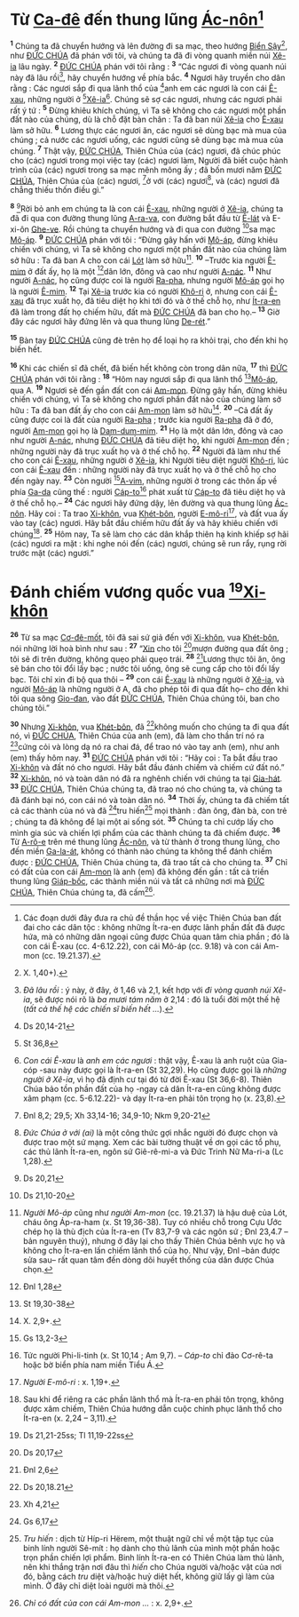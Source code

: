 # Từ [Ca-đê]() đến thung lũng [Ác-nôn]()[^1-7917740b-6cc2-4c05-bf61-e1a2df1b6be6]
<sup><b>1</b></sup> Chúng ta đã chuyển hướng và lên đường đi sa mạc, theo hướng [Biển Sậy]()[^2-7917740b-6cc2-4c05-bf61-e1a2df1b6be6], như [ĐỨC CHÚA]() đã phán với tôi, và chúng ta đã đi vòng quanh miền núi [Xê-ia]() lâu ngày. <sup><b>2</b></sup> [ĐỨC CHÚA]() phán với tôi rằng : <sup><b>3</b></sup> “Các ngươi đi vòng quanh núi này đã lâu rồi[^3-7917740b-6cc2-4c05-bf61-e1a2df1b6be6], hãy chuyển hướng về phía bắc. <sup><b>4</b></sup> Ngươi hãy truyền cho dân rằng : Các ngươi sắp đi qua lãnh thổ của [^1@-7917740b-6cc2-4c05-bf61-e1a2df1b6be6]anh em các ngươi là con cái [Ê-xau](), những người ở [^2@-7917740b-6cc2-4c05-bf61-e1a2df1b6be6][Xê-ia]()[^4-7917740b-6cc2-4c05-bf61-e1a2df1b6be6]. Chúng sẽ sợ các ngươi, nhưng các ngươi phải rất ý tứ : <sup><b>5</b></sup> Đừng khiêu khích chúng, vì Ta sẽ không cho các ngươi một phần đất nào của chúng, dù là chỗ đặt bàn chân : Ta đã ban núi [Xê-ia]() cho [Ê-xau]() làm sở hữu. <sup><b>6</b></sup> Lương thực các ngươi ăn, các ngươi sẽ dùng bạc mà mua của chúng ; cả nước các ngươi uống, các ngươi cũng sẽ dùng bạc mà mua của chúng. <sup><b>7</b></sup> Thật vậy, [ĐỨC CHÚA](), Thiên Chúa của (các) ngươi, đã chúc phúc cho (các) ngươi trong mọi việc tay (các) ngươi làm, Người đã biết cuộc hành trình của (các) ngươi trong sa mạc mênh mông ấy ; đã bốn mươi năm [ĐỨC CHÚA](), Thiên Chúa của (các) ngươi, [^3@-7917740b-6cc2-4c05-bf61-e1a2df1b6be6]ở với (các) ngươi[^5-7917740b-6cc2-4c05-bf61-e1a2df1b6be6], và (các) ngươi đã chẳng thiếu thốn điều gì.”

<sup><b>8</b></sup> [^4@-7917740b-6cc2-4c05-bf61-e1a2df1b6be6]Rời bỏ anh em chúng ta là con cái [Ê-xau](), những người ở [Xê-ia](), chúng ta đã đi qua con đường thung lũng [A-ra-va](), con đường bắt đầu từ [Ê-lát]() và E-xi-ôn [Ghe-ve](). Rồi chúng ta chuyển hướng và đi qua con đường [^5@-7917740b-6cc2-4c05-bf61-e1a2df1b6be6]sa mạc [Mô-áp](). <sup><b>9</b></sup> [ĐỨC CHÚA]() phán với tôi : “Đừng gây hấn với [Mô-áp](), đừng khiêu chiến với chúng, vì Ta sẽ không cho ngươi một phần đất nào của chúng làm sở hữu : Ta đã ban A cho con cái [Lót]() làm sở hữu[^6-7917740b-6cc2-4c05-bf61-e1a2df1b6be6]. <sup><b>10</b></sup> –Trước kia người [Ê-mim]() ở đất ấy, họ là một [^6@-7917740b-6cc2-4c05-bf61-e1a2df1b6be6]dân lớn, đông và cao như người [A-nác](). <sup><b>11</b></sup> Như người [A-nác](), họ cũng được coi là người [Ra-pha](), nhưng người [Mô-áp]() gọi họ là người [Ê-mim](). <sup><b>12</b></sup> Tại [Xê-ia]() trước kia có người [Khô-ri]() ở, nhưng con cái [Ê-xau]() đã trục xuất họ, đã tiêu diệt họ khi tới đó và ở thế chỗ họ, như [Ít-ra-en]() đã làm trong đất họ chiếm hữu, đất mà [ĐỨC CHÚA]() đã ban cho họ.– <sup><b>13</b></sup> Giờ đây các ngươi hãy đứng lên và qua thung lũng [De-rét]().”

<sup><b>15</b></sup> Bàn tay [ĐỨC CHÚA]() cũng đè trên họ để loại họ ra khỏi trại, cho đến khi họ biến hết.

<sup><b>16</b></sup> Khi các chiến sĩ đã chết, đã biến hết không còn trong dân nữa, <sup><b>17</b></sup> thì [ĐỨC CHÚA]() phán với tôi rằng : <sup><b>18</b></sup> “Hôm nay ngươi sắp đi qua lãnh thổ [^8@-7917740b-6cc2-4c05-bf61-e1a2df1b6be6][Mô-áp](), qua A. <sup><b>19</b></sup> Ngươi sẽ đến gần đất con cái [Am-mon](). Đừng gây hấn, đừng khiêu chiến với chúng, vì Ta sẽ không cho ngươi phần đất nào của chúng làm sở hữu : Ta đã ban đất ấy cho con cái [Am-mon]() làm sở hữu[^7-7917740b-6cc2-4c05-bf61-e1a2df1b6be6]. <sup><b>20</b></sup> –Cả đất ấy cũng được coi là đất của người [Ra-pha]() ; trước kia người [Ra-pha]() đã ở đó, người [Am-mon]() gọi họ là [Dam-dum-mim](). <sup><b>21</b></sup> Họ là một dân lớn, đông và cao như người [A-nác](), nhưng [ĐỨC CHÚA]() đã tiêu diệt họ, khi người [Am-mon]() đến ; những người này đã trục xuất họ và ở thế chỗ họ. <sup><b>22</b></sup> Người đã làm như thế cho con cái [Ê-xau](), những người ở [Xê-ia](), khi Người tiêu diệt người [Khô-ri](), lúc con cái [Ê-xau]() đến : những người này đã trục xuất họ và ở thế chỗ họ cho đến ngày nay. <sup><b>23</b></sup> Còn người [^9@-7917740b-6cc2-4c05-bf61-e1a2df1b6be6][A-vim](), những người ở trong các thôn ấp về phía [Ga-da]() cũng thế : người [Cáp-to]()[^8-7917740b-6cc2-4c05-bf61-e1a2df1b6be6] phát xuất từ [Cáp-to]() đã tiêu diệt họ và ở thế chỗ họ.– <sup><b>24</b></sup> Các ngươi hãy đứng dậy, lên đường và qua thung lũng [Ác-nôn](). Hãy coi : Ta trao [Xi-khôn](), vua [Khét-bôn](), người [E-mô-ri]()[^9-7917740b-6cc2-4c05-bf61-e1a2df1b6be6], và đất vua ấy vào tay (các) ngươi. Hãy bắt đầu chiếm hữu đất ấy và hãy khiêu chiến với chúng[^10-7917740b-6cc2-4c05-bf61-e1a2df1b6be6]. <sup><b>25</b></sup> Hôm nay, Ta sẽ làm cho các dân khắp thiên hạ kinh khiếp sợ hãi (các) ngươi ra mặt : khi nghe nói đến (các) ngươi, chúng sẽ run rẩy, rụng rời trước mặt (các) ngươi.”

# Đánh chiếm vương quốc vua [^10@-7917740b-6cc2-4c05-bf61-e1a2df1b6be6][Xi-khôn]()
<sup><b>26</b></sup> Từ sa mạc [Cơ-đê-mốt](), tôi đã sai sứ giả đến với [Xi-khôn](), vua [Khét-bôn](), nói những lời hoà bình như sau : <sup><b>27</b></sup> “[Xin]() cho tôi [^11@-7917740b-6cc2-4c05-bf61-e1a2df1b6be6]mượn đường qua đất ông ; tôi sẽ đi trên đường, không quẹo phải quẹo trái. <sup><b>28</b></sup> [^12@-7917740b-6cc2-4c05-bf61-e1a2df1b6be6]Lương thực tôi ăn, ông sẽ bán cho tôi đổi lấy bạc ; nước tôi uống, ông sẽ cung cấp cho tôi đổi lấy bạc. Tôi chỉ xin đi bộ qua thôi – <sup><b>29</b></sup> con cái [Ê-xau]() là những người ở [Xê-ia](), và người [Mô-áp]() là những người ở A, đã cho phép tôi đi qua đất họ– cho đến khi tôi qua sông [Gio-đan](), vào đất [ĐỨC CHÚA](), Thiên Chúa chúng tôi, ban cho chúng tôi.”

<sup><b>30</b></sup> Nhưng [Xi-khôn](), vua [Khét-bôn](), đã [^13@-7917740b-6cc2-4c05-bf61-e1a2df1b6be6]không muốn cho chúng ta đi qua đất nó, vì [ĐỨC CHÚA](), Thiên Chúa của anh (em), đã làm cho thần trí nó ra [^14@-7917740b-6cc2-4c05-bf61-e1a2df1b6be6]cứng cỏi và lòng dạ nó ra chai đá, để trao nó vào tay anh (em), như anh (em) thấy hôm nay. <sup><b>31</b></sup> [ĐỨC CHÚA]() phán với tôi : “Hãy coi : Ta bắt đầu trao [Xi-khôn]() và đất nó cho ngươi. Hãy bắt đầu đánh chiếm và chiếm cứ đất nó.” <sup><b>32</b></sup> [Xi-khôn](), nó và toàn dân nó đã ra nghênh chiến với chúng ta tại [Gia-hát](). <sup><b>33</b></sup> [ĐỨC CHÚA](), Thiên Chúa chúng ta, đã trao nó cho chúng ta, và chúng ta đã đánh bại nó, con cái nó và toàn dân nó. <sup><b>34</b></sup> Thời ấy, chúng ta đã chiếm tất cả các thành của nó và đã [^15@-7917740b-6cc2-4c05-bf61-e1a2df1b6be6]tru hiến[^11-7917740b-6cc2-4c05-bf61-e1a2df1b6be6] mọi thành : đàn ông, đàn bà, con trẻ ; chúng ta đã không để lại một ai sống sót. <sup><b>35</b></sup> Chúng ta chỉ cướp lấy cho mình gia súc và chiến lợi phẩm của các thành chúng ta đã chiếm được. <sup><b>36</b></sup> Từ [A-rô-e]() trên mé thung lũng [Ác-nôn](), và từ thành ở trong thung lũng, cho đến miền [Ga-la-át](), không có thành nào chúng ta không thể đánh chiếm được : [ĐỨC CHÚA](), Thiên Chúa chúng ta, đã trao tất cả cho chúng ta. <sup><b>37</b></sup> Chỉ có đất của con cái [Am-mon]() là anh (em) đã không đến gần : tất cả triền thung lũng [Giáp-bốc](), các thành miền núi và tất cả những nơi mà [ĐỨC CHÚA](), Thiên Chúa chúng ta, đã cấm[^12-7917740b-6cc2-4c05-bf61-e1a2df1b6be6].

[^1-7917740b-6cc2-4c05-bf61-e1a2df1b6be6]: Các đoạn dưới đây đưa ra chủ đề thần học về việc Thiên Chúa ban đất đai cho các dân tộc : không những Ít-ra-en được lãnh phần đất đã được hứa, mà có những dân ngoại cũng được Chúa quan tâm chia phần ; đó là con cái Ê-xau (cc. 4-6.12.22), con cái Mô-áp (cc. 9.18) và con cái Am-mon (cc. 19.21.37).
[^2-7917740b-6cc2-4c05-bf61-e1a2df1b6be6]: X. 1,40+).
[^3-7917740b-6cc2-4c05-bf61-e1a2df1b6be6]: *Đã lâu rồi* : ý này, ở đây, ở 1,46 và 2,1, kết hợp với *đi vòng quanh núi Xê-ia*, sẽ được nói rõ là *ba mươi tám năm* ở 2,14 : đó là tuổi đời một thế hệ (*tất cả thế hệ các chiến sĩ biến hết ...*).
[^4-7917740b-6cc2-4c05-bf61-e1a2df1b6be6]: *Con cái Ê-xau* là *anh em các ngươi* : thật vậy, Ê-xau là anh ruột của Gia-cóp -sau này được gọi là Ít-ra-en (St 32,29). Họ cũng được gọi là *những người ở Xê-ia*, vì họ đã định cư tại đó từ đời Ê-xau (St 36,6-8). Thiên Chúa bảo tồn phần đất của họ -ngay cả dân Ít-ra-en cũng không được xâm phạm (cc. 5-6.12.22)- và dạy Ít-ra-en phải tôn trọng họ (x. 23,8).
[^5-7917740b-6cc2-4c05-bf61-e1a2df1b6be6]: *Đức Chúa ở với (ai)* là một công thức gợi nhắc người đó được chọn và được trao một sứ mạng. Xem các bài tường thuật về ơn gọi các tổ phụ, các thủ lãnh Ít-ra-en, ngôn sứ Giê-rê-mi-a và Đức Trinh Nữ Ma-ri-a (Lc 1,28).
[^6-7917740b-6cc2-4c05-bf61-e1a2df1b6be6]: *Người Mô-áp* cũng như *người Am-mon* (cc. 19.21.37) là hậu duệ của Lót, cháu ông Áp-ra-ham (x. St 19,36-38). Tuy có nhiều chỗ trong Cựu Ước chép họ là thù địch của Ít-ra-en (Tv 83,7-9 và các ngôn sứ ; Đnl 23,4.7 – bản nguyên thuỷ), nhưng ở đây lại cho thấy Thiên Chúa bênh vực họ và không cho Ít-ra-en lấn chiếm lãnh thổ của họ. Như vậy, Đnl –bản được sửa sau– rất quan tâm đến dòng dõi huyết thống của dân được Chúa chọn.
[^7-7917740b-6cc2-4c05-bf61-e1a2df1b6be6]: X. 2,9+.
[^8-7917740b-6cc2-4c05-bf61-e1a2df1b6be6]: Tức người Phi-li-tinh (x. St 10,14 ; Am 9,7). – *Cáp-to* chỉ đảo Cơ-rê-ta hoặc bờ biển phía nam miền Tiểu Á.
[^9-7917740b-6cc2-4c05-bf61-e1a2df1b6be6]: *Người E-mô-ri* : x. 1,19+.
[^10-7917740b-6cc2-4c05-bf61-e1a2df1b6be6]: Sau khi để riêng ra các phần lãnh thổ mà Ít-ra-en phải tôn trọng, không được xâm chiếm, Thiên Chúa hướng dẫn cuộc chinh phục lãnh thổ cho Ít-ra-en (x. 2,24 – 3,11).
[^11-7917740b-6cc2-4c05-bf61-e1a2df1b6be6]: *Tru hiến* : dịch từ Híp-ri Hërem, một thuật ngữ chỉ về một tập tục của binh lính người Sê-mít : họ dành cho thủ lãnh của mình một phần hoặc trọn phần chiến lợi phẩm. Binh lính Ít-ra-en có Thiên Chúa làm thủ lãnh, nên khi thắng trận nơi đâu thì *hiến* cho Chúa người và/hoặc vật của nơi đó, bằng cách *tru* diệt và/hoặc huỷ diệt hết, không giữ lấy gì làm của mình. Ở đây chỉ diệt loài người mà thôi.
[^12-7917740b-6cc2-4c05-bf61-e1a2df1b6be6]: *Chỉ có đất của con cái Am-mon ...* : x. 2,9+.
[^1@-7917740b-6cc2-4c05-bf61-e1a2df1b6be6]: Ds 20,14-21
[^2@-7917740b-6cc2-4c05-bf61-e1a2df1b6be6]: St 36,8
[^3@-7917740b-6cc2-4c05-bf61-e1a2df1b6be6]: Đnl 8,2; 29,5; Xh 33,14-16; 34,9-10; Nkm 9,20-21
[^4@-7917740b-6cc2-4c05-bf61-e1a2df1b6be6]: Ds 20,21
[^5@-7917740b-6cc2-4c05-bf61-e1a2df1b6be6]: Ds 21,10-20
[^6@-7917740b-6cc2-4c05-bf61-e1a2df1b6be6]: Đnl 1,28
[^8@-7917740b-6cc2-4c05-bf61-e1a2df1b6be6]: St 19,30-38
[^9@-7917740b-6cc2-4c05-bf61-e1a2df1b6be6]: Gs 13,2-3
[^10@-7917740b-6cc2-4c05-bf61-e1a2df1b6be6]: Ds 21,21-25ss; Tl 11,19-22ss
[^11@-7917740b-6cc2-4c05-bf61-e1a2df1b6be6]: Ds 20,17
[^12@-7917740b-6cc2-4c05-bf61-e1a2df1b6be6]: Đnl 2,6
[^13@-7917740b-6cc2-4c05-bf61-e1a2df1b6be6]: Ds 20,18.21
[^14@-7917740b-6cc2-4c05-bf61-e1a2df1b6be6]: Xh 4,21
[^15@-7917740b-6cc2-4c05-bf61-e1a2df1b6be6]: Gs 6,17